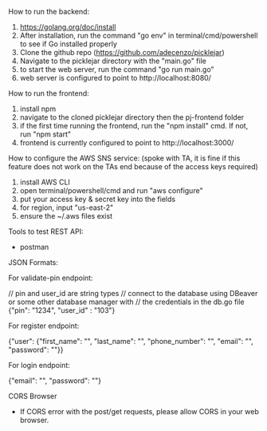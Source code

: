 How to run the backend:

1) https://golang.org/doc/install
2) After installation, run the command "go env" in terminal/cmd/powershell to see if Go installed properly
3) Clone the github repo (https://github.com/adecenzo/picklejar)
4) Navigate to the picklejar directory with the "main.go" file
5) to start the web server, run the command "go run main.go"
6) web server is configured to point to http://localhost:8080/

How to run the frontend:

1) install npm
2) navigate to the cloned picklejar directory then the pj-frontend folder
3) if the first time running the frontend, run the "npm install" cmd. If not, run "npm start"
4) frontend is currently configured to point to http://localhost:3000/


How to configure the AWS SNS service:
(spoke with TA, it is fine if this feature does not work on the TAs end because of the access keys required)

1) install AWS CLI
2) open terminal/powershell/cmd and run "aws configure"
3) put your access key & secret key into the fields
4) for region, input "us-east-2"
5) ensure the ~/.aws files exist

Tools to test REST API:
- postman

JSON Formats:

For validate-pin endpoint:

// pin and user_id are string types
// connect to the database using DBeaver or some other database manager with
// the credentials in the db.go file
{"pin": "1234", "user_id" : "103"}

For register endpoint:

{"user": {"first_name": "", "last_name": "", "phone_number": "", "email": "", "password": ""}}

For login endpoint:

{"email": "", "password": ""}


CORS Browser

- If CORS error with the post/get requests, please allow CORS in your web browser.
